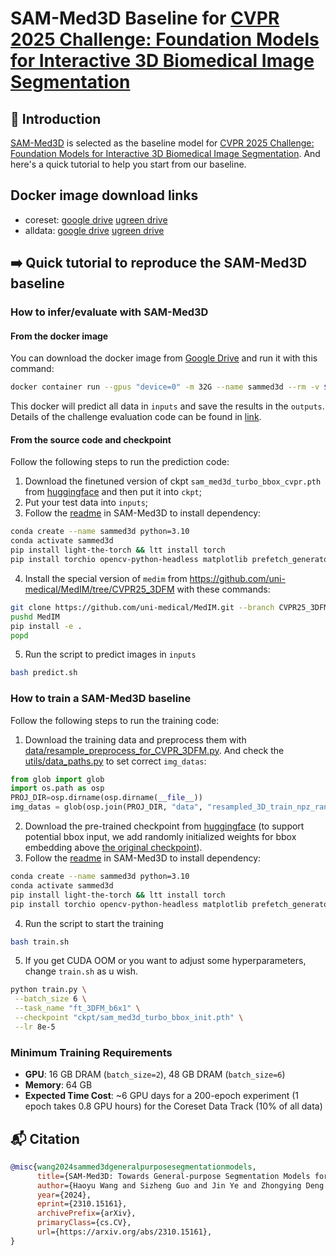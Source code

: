 # SAM-Med3D Baseline for [CVPR 2025 Challenge: Foundation Models for Interactive 3D Biomedical Image Segmentation](https://www.codabench.org/competitions/5263/)
## 📖 Introduction
[SAM-Med3D](https://github.com/uni-medical/SAM-Med3D) is selected as the baseline model for [CVPR 2025 Challenge: Foundation Models for Interactive 3D Biomedical Image Segmentation](https://www.codabench.org/competitions/5263/). 
And here's a quick tutorial to help you start from our baseline.

## Docker image download links
 - coreset: [google drive](https://drive.google.com/file/d/1-9tMSbDDFGEo41irO02wnO7EaU6clqIw/view?usp=sharing) [ugreen drive](https://ug.link/haoyushare/filemgr/share-download/?id=212793383c4241e993128f39833ff5d0)
 - alldata: [google drive](https://drive.google.com/file/d/1-12lQNE_BDY3pHBCyJ9zrFh-iXGX7Htu/view?usp=sharing) [ugreen drive](https://ug.link/haoyushare/filemgr/share-download/?id=a194a6b1c9d3468fa8bcb91916b8220e)

## ➡️ Quick tutorial to reproduce the SAM-Med3D baseline
### How to infer/evaluate with SAM-Med3D
#### From the docker image
You can download the docker image from [Google Drive](https://drive.google.com/file/d/1NO6sPJT9dQXSYNK_y2_L7V109yOnAgi7/view?usp=drive_link) and run it with this command:
``` bash
docker container run --gpus "device=0" -m 32G --name sammed3d --rm -v $PWD/inputs/:/workspace/inputs/ -v $PWD/outputs/:/workspace/outputs/ blueyo0/sammed3d_baseline:latest /bin/bash -c "sh predict.sh"
```
This docker will predict all data in `inputs` and save the results in the `outputs`. Details of the challenge evaluation code can be found in [link](https://github.com/JunMa11/CVPR-MedSegFMCompetition/tree/main).

#### From the source code and checkpoint
Follow the following steps to run the prediction code:
1. Download the finetuned version of ckpt `sam_med3d_turbo_bbox_cvpr.pth` from [huggingface](https://huggingface.co/blueyo0/SAM-Med3D/blob/main/sam_med3d_turbo_bbox_cvpr.pth) and then put it into `ckpt`;
2. Put your test data into `inputs`;
3. Follow the [readme](https://github.com/uni-medical/SAM-Med3D?tab=readme-ov-file#quick-start-for-sam-med3d-inference) in SAM-Med3D to install dependency:
``` bash
conda create --name sammed3d python=3.10 
conda activate sammed3d
pip install light-the-torch && ltt install torch
pip install torchio opencv-python-headless matplotlib prefetch_generator monai edt
```
4. Install the special version of `medim` from https://github.com/uni-medical/MedIM/tree/CVPR25_3DFM with these commands:
``` bash
git clone https://github.com/uni-medical/MedIM.git --branch CVPR25_3DFM
pushd MedIM
pip install -e .
popd
```
5. Run the script to predict images in `inputs`
``` bash 
bash predict.sh
```

### How to train a SAM-Med3D baseline
Follow the following steps to run the training code:
1. Download the training data and preprocess them with [data/resample_preprocess_for_CVPR_3DFM.py](data/resample_preprocess_for_CVPR_3DFM.py). And check the [utils/data_paths.py](utils/data_paths.py) to set correct `img_datas`:
```python
from glob import glob 
import os.path as osp
PROJ_DIR=osp.dirname(osp.dirname(__file__))
img_datas = glob(osp.join(PROJ_DIR, "data", "resampled_3D_train_npz_random_10percent_16G", "*", "*"))
```
2. Download the pre-trained checkpoint from [huggingface](https://huggingface.co/blueyo0/SAM-Med3D/blob/main/sam_med3d_turbo_bbox_init.pth) (to support potential bbox input, we add randomly initialized weights for bbox embedding above [the original checkpoint](https://huggingface.co/blueyo0/SAM-Med3D/blob/main/sam_med3d_turbo.pth)).
3. Follow the [readme](https://github.com/uni-medical/SAM-Med3D?tab=readme-ov-file#quick-start-for-sam-med3d-inference) in SAM-Med3D to install dependency:
``` bash
conda create --name sammed3d python=3.10 
conda activate sammed3d
pip install light-the-torch && ltt install torch
pip install torchio opencv-python-headless matplotlib prefetch_generator monai edt
```
4. Run the script to start the training
```bash
bash train.sh
```
5. If you get CUDA OOM or you want to adjust some hyperparameters, change `train.sh` as u wish.
```bash
python train.py \
 --batch_size 6 \
 --task_name "ft_3DFM_b6x1" \
 --checkpoint "ckpt/sam_med3d_turbo_bbox_init.pth" \
 --lr 8e-5
```
### Minimum Training Requirements
- **GPU**: 16 GB DRAM (`batch_size=2`), 48 GB DRAM (`batch_size=6`)
- **Memory**: 64 GB
- **Expected Time Cost**: ~6 GPU days for a 200-epoch experiment (1 epoch takes 0.8 GPU hours) for the Coreset Data Track (10% of all data)

## 📬 Citation
```bibtex
@misc{wang2024sammed3dgeneralpurposesegmentationmodels,
      title={SAM-Med3D: Towards General-purpose Segmentation Models for Volumetric Medical Images}, 
      author={Haoyu Wang and Sizheng Guo and Jin Ye and Zhongying Deng and Junlong Cheng and Tianbin Li and Jianpin Chen and Yanzhou Su and Ziyan Huang and Yiqing Shen and Bin Fu and Shaoting Zhang and Junjun He and Yu Qiao},
      year={2024},
      eprint={2310.15161},
      archivePrefix={arXiv},
      primaryClass={cs.CV},
      url={https://arxiv.org/abs/2310.15161}, 
}
```

